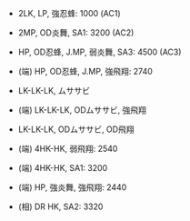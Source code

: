 - 2LK, LP, 強忍蜂: 1000 (AC1)

- 2MP, OD炎舞, SA1: 3200 (AC2)

- HP, OD忍蜂, J.MP, 弱炎舞, SA3: 4500 (AC3)
- (端) HP, OD忍蜂, J.MP, 強飛翔: 2740

- LK-LK-LK, ムササビ
- (端) LK-LK-LK, ODムササビ, 強飛翔
- LK-LK-LK, ODムササビ, OD飛翔

- (端) 4HK-HK, 弱飛翔: 2540
- (端) 4HK-HK, SA1: 3200

- (端) HP, 強炎舞, 強飛翔: 2440

- (相) DR HK, SA2: 3320
